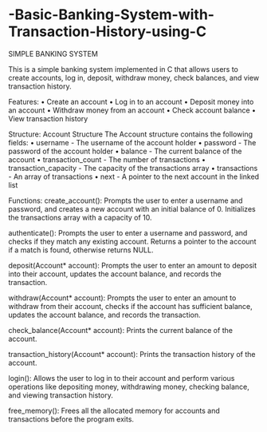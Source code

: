 # -Basic-Banking-System-with-Transaction-History-using-C

SIMPLE BANKING SYSTEM

This is a simple banking system implemented in C that allows users to create accounts, log in, deposit, withdraw money, check balances, and view transaction history.

 Features:
•	Create an account
•	Log in to an account
•	Deposit money into an account
•	Withdraw money from an account
•	Check account balance
•	View transaction history

 Structure:
 Account Structure
The Account structure contains the following fields:
•	username - The username of the account holder
•	password - The password of the account holder
•	balance - The current balance of the account
•	transaction_count - The number of transactions
•	transaction_capacity - The capacity of the transactions array
•	transactions - An array of transactions
•	next - A pointer to the next account in the linked list

 Functions:
create_account():
Prompts the user to enter a username and password, and creates a new account with an initial balance of 0. Initializes the transactions array with a capacity of 10.

 authenticate():
Prompts the user to enter a username and password, and checks if they match any existing account. Returns a pointer to the account if a match is found, otherwise returns NULL.

deposit(Account* account):
Prompts the user to enter an amount to deposit into their account, updates the account balance, and records the transaction.

withdraw(Account* account):
Prompts the user to enter an amount to withdraw from their account, checks if the account has sufficient balance, updates the account balance, and records the transaction.

check_balance(Account* account):
Prints the current balance of the account.

transaction_history(Account* account):
Prints the transaction history of the account.

login():
Allows the user to log in to their account and perform various operations like depositing money, withdrawing money, checking balance, and viewing transaction history.

free_memory():
Frees all the allocated memory for accounts and transactions before the program exits.


